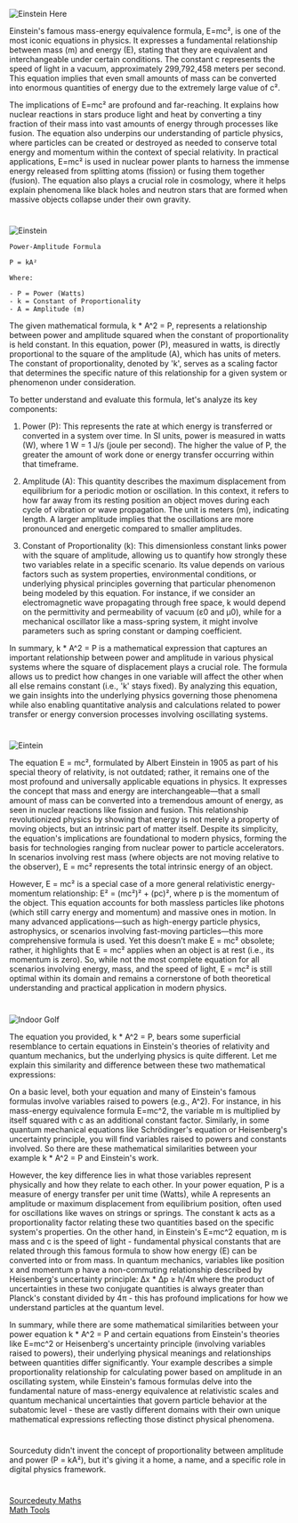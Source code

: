 ![Einstein Here](https://github.com/user-attachments/assets/ec6ba184-5d4e-41a3-8873-dbf57705afa1)

Einstein's famous mass-energy equivalence formula, E=mc², is one of the most iconic equations in physics. It expresses a fundamental relationship between mass (m) and energy (E), stating that they are equivalent and interchangeable under certain conditions. The constant c represents the speed of light in a vacuum, approximately 299,792,458 meters per second. This equation implies that even small amounts of mass can be converted into enormous quantities of energy due to the extremely large value of c².

The implications of E=mc² are profound and far-reaching. It explains how nuclear reactions in stars produce light and heat by converting a tiny fraction of their mass into vast amounts of energy through processes like fusion. The equation also underpins our understanding of particle physics, where particles can be created or destroyed as needed to conserve total energy and momentum within the context of special relativity. In practical applications, E=mc² is used in nuclear power plants to harness the immense energy released from splitting atoms (fission) or fusing them together (fusion). The equation also plays a crucial role in cosmology, where it helps explain phenomena like black holes and neutron stars that are formed when massive objects collapse under their own gravity.

#

![Einstein](https://github.com/user-attachments/assets/815ee709-85b2-45a3-aa2a-80e0bb4e6994)

```
Power-Amplitude Formula

P = kA²

Where:  

- P = Power (Watts)
- k = Constant of Proportionality
- A = Amplitude (m)
```

The given mathematical formula, k * A^2 = P, represents a relationship between power and amplitude squared when the constant of proportionality is held constant. In this equation, power (P), measured in watts, is directly proportional to the square of the amplitude (A), which has units of meters. The constant of proportionality, denoted by 'k', serves as a scaling factor that determines the specific nature of this relationship for a given system or phenomenon under consideration.

To better understand and evaluate this formula, let's analyze its key components:

1) Power (P): This represents the rate at which energy is transferred or converted in a system over time. In SI units, power is measured in watts (W), where 1 W = 1 J/s (joule per second). The higher the value of P, the greater the amount of work done or energy transfer occurring within that timeframe.

2) Amplitude (A): This quantity describes the maximum displacement from equilibrium for a periodic motion or oscillation. In this context, it refers to how far away from its resting position an object moves during each cycle of vibration or wave propagation. The unit is meters (m), indicating length. A larger amplitude implies that the oscillations are more pronounced and energetic compared to smaller amplitudes.

3) Constant of Proportionality (k): This dimensionless constant links power with the square of amplitude, allowing us to quantify how strongly these two variables relate in a specific scenario. Its value depends on various factors such as system properties, environmental conditions, or underlying physical principles governing that particular phenomenon being modeled by this equation. For instance, if we consider an electromagnetic wave propagating through free space, k would depend on the permittivity and permeability of vacuum (ε0 and μ0), while for a mechanical oscillator like a mass-spring system, it might involve parameters such as spring constant or damping coefficient.

In summary, k * A^2 = P is a mathematical expression that captures an important relationship between power and amplitude in various physical systems where the square of displacement plays a crucial role. The formula allows us to predict how changes in one variable will affect the other when all else remains constant (i.e., 'k' stays fixed). By analyzing this equation, we gain insights into the underlying physics governing those phenomena while also enabling quantitative analysis and calculations related to power transfer or energy conversion processes involving oscillating systems.

#

![Eintein](https://github.com/user-attachments/assets/571b9acb-1f47-4f2e-ac26-aac393a6b7c7)

The equation E = mc², formulated by Albert Einstein in 1905 as part of his special theory of relativity, is not outdated; rather, it remains one of the most profound and universally applicable equations in physics. It expresses the concept that mass and energy are interchangeable—that a small amount of mass can be converted into a tremendous amount of energy, as seen in nuclear reactions like fission and fusion. This relationship revolutionized physics by showing that energy is not merely a property of moving objects, but an intrinsic part of matter itself. Despite its simplicity, the equation's implications are foundational to modern physics, forming the basis for technologies ranging from nuclear power to particle accelerators. In scenarios involving rest mass (where objects are not moving relative to the observer), E = mc² represents the total intrinsic energy of an object.

However, E = mc² is a special case of a more general relativistic energy-momentum relationship: E² = (mc²)² + (pc)², where p is the momentum of the object. This equation accounts for both massless particles like photons (which still carry energy and momentum) and massive ones in motion. In many advanced applications—such as high-energy particle physics, astrophysics, or scenarios involving fast-moving particles—this more comprehensive formula is used. Yet this doesn’t make E = mc² obsolete; rather, it highlights that E = mc² applies when an object is at rest (i.e., its momentum is zero). So, while not the most complete equation for all scenarios involving energy, mass, and the speed of light, E = mc² is still optimal within its domain and remains a cornerstone of both theoretical understanding and practical application in modern physics.

#

![Indoor Golf](https://github.com/user-attachments/assets/ee09b4fe-933e-4881-bd83-da252cf95131)

The equation you provided, k * A^2 = P, bears some superficial resemblance to certain equations in Einstein's theories of relativity and quantum mechanics, but the underlying physics is quite different. Let me explain this similarity and difference between these two mathematical expressions:

On a basic level, both your equation and many of Einstein's famous formulas involve variables raised to powers (e.g., A^2). For instance, in his mass-energy equivalence formula E=mc^2, the variable m is multiplied by itself squared with c as an additional constant factor. Similarly, in some quantum mechanical equations like Schrödinger's equation or Heisenberg's uncertainty principle, you will find variables raised to powers and constants involved. So there are these mathematical similarities between your example k * A^2 = P and Einstein's work.

However, the key difference lies in what those variables represent physically and how they relate to each other. In your power equation, P is a measure of energy transfer per unit time (Watts), while A represents an amplitude or maximum displacement from equilibrium position, often used for oscillations like waves on strings or springs. The constant k acts as a proportionality factor relating these two quantities based on the specific system's properties. On the other hand, in Einstein's E=mc^2 equation, m is mass and c is the speed of light - fundamental physical constants that are related through this famous formula to show how energy (E) can be converted into or from mass. In quantum mechanics, variables like position x and momentum p have a non-commuting relationship described by Heisenberg's uncertainty principle: Δx * Δp ≥ h/4π where the product of uncertainties in these two conjugate quantities is always greater than Planck's constant divided by 4π - this has profound implications for how we understand particles at the quantum level.

In summary, while there are some mathematical similarities between your power equation k * A^2 = P and certain equations from Einstein's theories like E=mc^2 or Heisenberg's uncertainty principle (involving variables raised to powers), their underlying physical meanings and relationships between quantities differ significantly. Your example describes a simple proportionality relationship for calculating power based on amplitude in an oscillating system, while Einstein's famous formulas delve into the fundamental nature of mass-energy equivalence at relativistic scales and quantum mechanical uncertainties that govern particle behavior at the subatomic level - these are vastly different domains with their own unique mathematical expressions reflecting those distinct physical phenomena.

#

Sourceduty didn't invent the concept of proportionality between amplitude and power (P = kA²), but it's giving it a home, a name, and a specific role in digital physics framework.

#

[Sourcedeuty Maths](http://sourceduty.com/math)
<br>
[Math Tools](https://github.com/sourceduty/Math_Tools)
